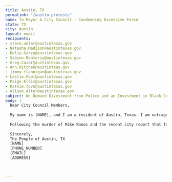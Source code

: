 ```yaml
---
title: Austin, TX
permalink: "/austin-protests"
name: To Mayor & City Council - Condemning Excessive Force
state: TX
city: Austin
layout: email
recipients:
- steve.adler@austintexas.gov
- Natasha.Madison@austintexas.gov
- Delia.Garza@austintexas.gov
- Sabino.Renteria@austintexas.gov
- Greg.Casar@austintexas.gov
- Ann.Kitchen@austinteas.gov
- jimmy.flannigan@austintexas.gov
- Leslie.Pool@austintexas.gov
- Paige.Ellis@austintexas.gov
- Kathie.Tovo@austintexas.gov
- Alison.Alter@austintexas.gov
subject: We Demand Divestment from Police and an Investment in Black Communities
body: |
  Dear City Council Members, 
  
  My name is [NAME], and I am a resident of Austin, Texas. I am outraged at the excessive use of force that APD used against protesters this weekend. Using police brutality against people peacefully protesting police brutality is, at the very least, a bad look and, to be honest, is proof that these protests are necessary. A sixteen year old Chicano boy was shot while standing away from the main crowd of protestors, and a twenty year old Black man was shot in the head and remains in critical condition. A pregnant Black woman was shot in her stomach and back with "non-lethal" rounds by APD. The use of tear gas (prohibited for use in WARFARE by many international treaties) and rubber bullets (not meant to be shot point blank, but has been) against unarmed protesters is absolutely unacceptable. 
  
  Following the murder of Mike Ramos and the recent city report that found a culture of misogyny and racism at APD, I am calling on you to seriously reduce city funding to APD and to implement immediate reform. There is no reason that over ⅓ of Austin’s budget should be allocated to the police. In the middle of a pandemic and a recession, we should be using our city's budget to fund affordable housing and public health rather than a violence police department that is, quite frankly, upholding policies and practices that allow white supremacy to take Black lives every single day. Thank you for your work to serve our city.
  
  Sincerely,
  The People of Austin, TX
  [NAME]
  [PHONE_NUMBER]
  [EMAIL]
  [ADDRESS]



---
```


